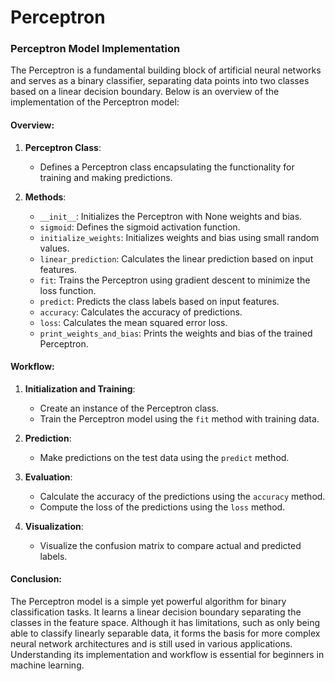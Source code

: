 # Perceptron

### Perceptron Model Implementation

The Perceptron is a fundamental building block of artificial neural networks and serves as a binary classifier, separating data points into two classes based on a linear decision boundary. Below is an overview of the implementation of the Perceptron model:

#### Overview:

1. **Perceptron Class**:
    - Defines a Perceptron class encapsulating the functionality for training and making predictions.

2. **Methods**:
    - `__init__`: Initializes the Perceptron with None weights and bias.
    - `sigmoid`: Defines the sigmoid activation function.
    - `initialize_weights`: Initializes weights and bias using small random values.
    - `linear_prediction`: Calculates the linear prediction based on input features.
    - `fit`: Trains the Perceptron using gradient descent to minimize the loss function.
    - `predict`: Predicts the class labels based on input features.
    - `accuracy`: Calculates the accuracy of predictions.
    - `loss`: Calculates the mean squared error loss.
    - `print_weights_and_bias`: Prints the weights and bias of the trained Perceptron.

#### Workflow:

1. **Initialization and Training**:
    - Create an instance of the Perceptron class.
    - Train the Perceptron model using the `fit` method with training data.

2. **Prediction**:
    - Make predictions on the test data using the `predict` method.

3. **Evaluation**:
    - Calculate the accuracy of the predictions using the `accuracy` method.
    - Compute the loss of the predictions using the `loss` method.

4. **Visualization**:
    - Visualize the confusion matrix to compare actual and predicted labels.

#### Conclusion:

The Perceptron model is a simple yet powerful algorithm for binary classification tasks. It learns a linear decision boundary separating the classes in the feature space. Although it has limitations, such as only being able to classify linearly separable data, it forms the basis for more complex neural network architectures and is still used in various applications. Understanding its implementation and workflow is essential for beginners in machine learning.
